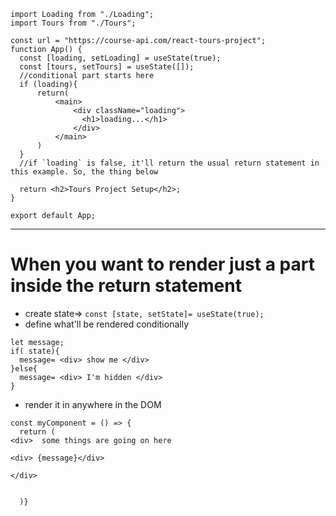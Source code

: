 ```import React, { useState, useEffect } from "react";
import Loading from "./Loading";
import Tours from "./Tours";

const url = "https://course-api.com/react-tours-project";
function App() {
  const [loading, setLoading] = useState(true);
  const [tours, setTours] = useState([]);
  //conditional part starts here
  if (loading){
      return(
          <main>
              <div className="loading">
                <h1>loading...</h1>
              </div>
          </main>
      )
  }
  //if `loading` is false, it'll return the usual return statement in this example. So, the thing below

  return <h2>Tours Project Setup</h2>;
}

export default App;
```

---

# When you want to render just a part inside the return statement

- create state=>
  `const [state, setState]= useState(true);`
- define what'll be rendered conditionally

```
let message;
if( state){
  message= <div> show me </div>
}else{
  message= <div> I'm hidden </div>
}
```

- render it in anywhere in the DOM

```
const myComponent = () => {
  return (
<div>  some things are going on here

<div> {message}</div>

</div>


  )}
```
